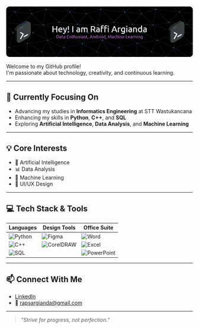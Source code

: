 <!-- ## Hello -->

![Broraps](img/banner.png)

Welcome to my GitHub profile!  
I'm passionate about technology, creativity, and continuous learning.

---

## 🌱 Currently Focusing On

- Advancing my studies in **Informatics Engineering** at STT Wastukancana
- Enhancing my skills in **Python**, **C++**, and **SQL**
- Exploring **Artificial Intelligence**, **Data Analysis**, and **Machine Learning**

---

## 💡 Core Interests

- 🤖 Artificial Intelligence
- 📊 Data Analysis
- 🧠 Machine Learning
- 🎨 UI/UX Design

---

## 💻 Tech Stack & Tools

| Languages                                                                                    | Design Tools                                                                                          | Office Suite                                                                                                       |
| -------------------------------------------------------------------------------------------- | ----------------------------------------------------------------------------------------------------- | ------------------------------------------------------------------------------------------------------------------ |
| ![Python](https://img.shields.io/badge/Python-3776AB?style=flat&logo=python&logoColor=white) | ![Figma](https://img.shields.io/badge/Figma-F24E1E?style=flat&logo=figma&logoColor=white)             | ![Word](https://img.shields.io/badge/Word-2B579A?style=flat&logo=microsoft-word&logoColor=white)                   |
| ![C++](https://img.shields.io/badge/C++-00599C?style=flat&logo=c%2b%2b&logoColor=white)      | ![CorelDRAW](https://img.shields.io/badge/CorelDRAW-009849?style=flat&logo=coreldraw&logoColor=white) | ![Excel](https://img.shields.io/badge/Excel-217346?style=flat&logo=microsoft-excel&logoColor=white)                |
| ![SQL](https://img.shields.io/badge/SQL-4479A1?style=flat&logo=mysql&logoColor=white)        |                                                                                                       | ![PowerPoint](https://img.shields.io/badge/PowerPoint-B7472A?style=flat&logo=microsoft-powerpoint&logoColor=white) |

---

## 📫 Connect With Me

- [LinkedIn](https://linkedin.com/in/raffiargianda)
- 📧 rapsargianda@gmail.com

---

> _"Strive for progress, not perfection."_
